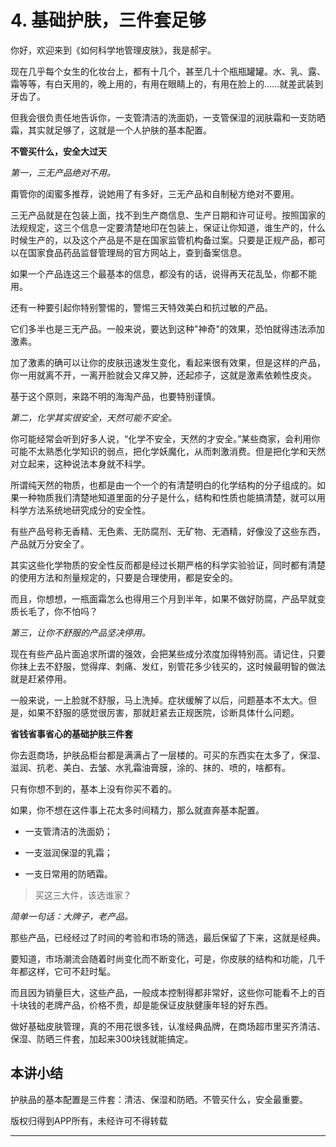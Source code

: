 # 4. 基础护肤，三件套足够

你好，欢迎来到《如何科学地管理皮肤》，我是郝宇。

现在几乎每个女生的化妆台上，都有十几个，甚至几十个瓶瓶罐罐。水、乳、露、霜等等，有白天用的，晚上用的，有用在眼睛上的，有用在脸上的……就差武装到牙齿了。

但我会很负责任地告诉你，一支管清洁的洗面奶，一支管保湿的润肤霜和一支防晒霜，其实就足够了，这就是一个人护肤的基本配置。

 **不管买什么，安全大过天**

 *第一，三无产品绝对不用。* 

甭管你的闺蜜多推荐，说她用了有多好，三无产品和自制秘方绝对不要用。

三无产品就是在包装上面，找不到生产商信息、生产日期和许可证号。按照国家的法规规定，这三个信息一定要清楚地印在包装上，保证让你知道，谁生产的，什么时候生产的，以及这个产品是不是在国家监管机构备过案。只要是正规产品，都可以在国家食品药品监督管理局的官方网站上，查到备案信息。

如果一个产品连这三个最基本的信息，都没有的话，说得再天花乱坠，你都不能用。

还有一种要引起你特别警惕的，警惕三天特效美白和抗过敏的产品。

它们多半也是三无产品。一般来说，要达到这种"神奇"的效果，恐怕就得违法添加激素。

加了激素的确可以让你的皮肤迅速发生变化，看起来很有效果，但是这样的产品，你一用就离不开，一离开脸就会又痒又肿，还起疹子，这就是激素依赖性皮炎。

基于这个原则，来路不明的海淘产品，也要特别谨慎。

 *第二，化学其实很安全，天然可能不安全。*

你可能经常会听到好多人说，“化学不安全，天然的才安全。”某些商家，会利用你可能不太熟悉化学知识的弱点，把化学妖魔化，从而刺激消费。但是把化学和天然对立起来，这种说法本身就不科学。

所谓纯天然的物质，也都是由一个一个的有清楚明白的化学结构的分子组成的。如果一种物质我们清楚地知道里面的分子是什么，结构和性质也能搞清楚，就可以用科学方法系统地研究成分的安全性。

有些产品号称无香精、无色素、无防腐剂、无矿物、无酒精，好像没了这些东西，产品就万分安全了。

其实这些化学物质的安全性反而都是经过长期严格的科学实验验证，同时都有清楚的使用方法和剂量规定的，只要是合理使用，都是安全的。

而且，你想想，一瓶面霜怎么也得用三个月到半年，如果不做好防腐，产品早就变质长毛了，你不怕吗？

 *第三，让你不舒服的产品坚决停用。*

现在有些产品片面追求所谓的强效，会把某些成分浓度加得特别高。请记住，只要你抹上去不舒服，觉得痒、刺痛、发红，别管花多少钱买的，这时候最明智的做法就是赶紧停用。

一般来说，一上脸就不舒服，马上洗掉。症状缓解了以后，问题基本不太大。但是，如果不舒服的感觉很厉害，那就赶紧去正规医院，诊断具体什么问题。

 **省钱省事省心的基础护肤三件套**

你去逛商场，护肤品柜台都是满满占了一层楼的。可买的东西实在太多了，保湿、滋润、抗老、美白、去皱、水乳霜油膏膜，涂的、抹的、喷的，啥都有。

只有你想不到的，基本上没有你买不着的。

如果，你不想在这件事上花太多时间精力，那么就直奔基本配置。

* 一支管清洁的洗面奶；

* 一支滋润保湿的乳霜；

* 一支日常用的防晒霜。

> 买这三大件，该选谁家？

 *简单一句话：大牌子，老产品。*

那些产品，已经经过了时间的考验和市场的筛选，最后保留了下来，这就是经典。

要知道，市场潮流会随着时尚变化而不断变化，可是，你皮肤的结构和功能，几千年都这样，它可不赶时髦。

而且因为销量巨大，这些产品，一般成本控制得都非常好，这些你可能看不上的百十块钱的老牌产品，价格不贵，却是能保证皮肤健康年轻的好东西。

做好基础皮肤管理，真的不用花很多钱，认准经典品牌，在商场超市里买齐清洁、保湿、防晒三件套，加起来300块钱就能搞定。

## 本讲小结

护肤品的基本配置是三件套：清洁、保湿和防晒。不管买什么，安全最重要。

版权归得到APP所有，未经许可不得转载

---
